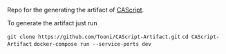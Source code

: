 Repo for the generating the artifact of [CAScript](https://github.com/Tooni/TypeScript-Multiparty-Sessions/tree/chor_automata).

To generate the artifact just run 

`git clone https://github.com/Tooni/CAScript-Artifact.git`
`cd CAScript-Artifact`
`docker-compose run --service-ports dev`
